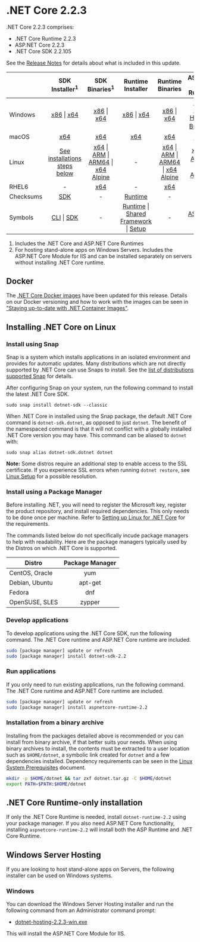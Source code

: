 # .NET Core 2.2.3

.NET Core 2.2.3 comprises:

* .NET Core Runtime 2.2.3
* ASP.NET Core 2.2.3
* .NET Core SDK 2.2.105

See the [Release Notes](2.2.3.md) for details about what is included in this update.

|           | SDK Installer<sup>1</sup>                        | SDK Binaries<sup>1</sup>                 | Runtime Installer                                        | Runtime Binaries                                 | ASP.NET Core Runtime           |
| --------- | :------------------------------------------:     | :----------------------:                 | :---------------------------:                            | :-------------------------:                      | :-----------------:            |
| Windows   | [x86][dotnet-sdk-win-x86.exe] \| [x64][dotnet-sdk-win-x64.exe] | [x86][dotnet-sdk-win-x86.zip] \| [x64][dotnet-sdk-win-x64.zip] | [x86][dotnet-runtime-win-x86.exe] \| [x64][dotnet-runtime-win-x64.exe] | [x86][dotnet-runtime-win-x86.zip] \| [x64][dotnet-runtime-win-x64.zip] | [x86][aspnetcore-runtime-win-x86.exe] \| [x64][aspnetcore-runtime-win-x64.exe] \| <br> [Hosting Bundle][dotnet-hosting-win.exe]<sup>2</sup> |
| macOS     | [x64][dotnet-sdk-osx-x64.pkg]  | [x64][dotnet-sdk-osx-x64.tar.gz]     | [x64][dotnet-runtime-osx-x64.pkg] | [x64][dotnet-runtime-osx-x64.tar.gz] | [x64][aspnetcore-runtime-osx-x64.tar.gz]<sup>1</sup>
| Linux     | [See installations steps below][linux-install]   | [x64][dotnet-sdk-linux-x64.tar.gz] \| [ARM][dotnet-sdk-linux-arm.tar.gz] \| [ARM64][dotnet-sdk-linux-arm64.tar.gz] \| [x64 Alpine][dotnet-sdk-linux-musl-x64.tar.gz] | - | [x64][dotnet-runtime-linux-x64.tar.gz] \| [ARM][dotnet-runtime-linux-arm.tar.gz] \| [ARM64][dotnet-runtime-linux-arm64.tar.gz] \| [x64 Alpine][dotnet-runtime-linux-musl-x64.tar.gz] | [x64][aspnetcore-runtime-linux-x64.tar.gz]<sup>1</sup>  \| [ARM][aspnetcore-runtime-linux-arm.tar.gz]<sup>1</sup> \| [x64 Alpine][aspnetcore-runtime-linux-musl-x64.tar.gz]<sup>1</sup> |
| RHEL6     | -                                                | [x64][dotnet-sdk-rhel.6-x64.tar.gz]                    | -                                                        | [x64][dotnet-runtime-rhel.6-x64.tar.gz] | - |
| Checksums | [SDK][checksums-sdk]                             | -                                        | [Runtime][checksums-runtime]                             | - | - |
| Symbols   | [CLI][cli-symbols.zip] \| [SDK][dotnet-sdk-symbols.zip]  | -                                        | [Runtime][coreclr-symbols.zip] \| [Shared Framework][corefx-symbols.zip] \| [Setup][core-setup-symbols.zip] | - | [ASP.NET Core][aspnet-symbols.zip] |

1. Includes the .NET Core and ASP.NET Core Runtimes
2. For hosting stand-alone apps on Windows Servers. Includes the ASP.NET Core Module for IIS and can be installed separately on servers without installing .NET Core runtime.


## Docker

The [.NET Core Docker images](https://hub.docker.com/r/microsoft/dotnet/) have been updated for this release. Details on our Docker versioning and how to work with the images can be seen in ["Staying up-to-date with .NET Container Images"](https://devblogs.microsoft.com/dotnet/staying-up-to-date-with-net-container-images/).

## Installing .NET Core on Linux

### Install using Snap

Snap is a system which installs applications in an isolated environment and provides for automatic updates. Many distributions which are not directly supported by .NET Core can use Snaps to install. See the [list of distributions supported Snap](https://docs.snapcraft.io/installing-snapd/6735) for details.

After configuring Snap on your system, run the following command to install the latest .NET Core SDK.

`sudo snap install dotnet-sdk --classic`

When .NET Core in installed using the Snap package, the default .NET Core command is `dotnet-sdk.dotnet`, as opposed to just `dotnet`. The benefit of the namespaced command is that it will not conflict with a globally installed .NET Core version you may have. This command can be aliased to `dotnet` with:

`sudo snap alias dotnet-sdk.dotnet dotnet`

**Note:** Some distros require an additional step to enable access to the SSL certificate. If you experience SSL errors when running `dotnet restore`, see [Linux Setup](https://github.com/dotnet/core/blob/main/Documentation/linux-setup.md) for a possible resolution.

### Install using a Package Manager

Before installing .NET, you will need to register the Microsoft key, register the product repository, and install required dependencies. This only needs to be done once per machine. Refer to [Setting up Linux for .NET Core][linux-setup] for the requirements.

The commands listed below do not specifically incude package managers to help with readability. Here are the package managers typically used by the Distros on which .NET Core is supported.

| Distro | Package Manager  |
| ---             | :----:  |
| CentOS, Oracle  | yum     |
| Debian, Ubuntu  | apt-get |
| Fedora          | dnf     |
| OpenSUSE, SLES  | zypper  |

### Develop applications
To develop applications using the .NET Core SDK, run the following command. The .NET Core runtime and ASP.NET Core runtime are included.

```bash
sudo [package manager] update or refresh
sudo [package manager] install dotnet-sdk-2.2
```

### Run applications
If you only need to run existing applications, run the following command. The .NET Core runtime and ASP.NET Core runtime are included.

```bash
sudo [package manager] update or refresh
sudo [package manager] install aspnetcore-runtime-2.2
```

### Installation from a binary archive

Installing from the packages detailed above is recommended or you can install from binary archive, if that better suits your needs. When using binary archives to install, the contents must be extracted to a user location such as `$HOME/dotnet`, a symbolic link created for `dotnet` and a few dependencies installed. Dependency requirements can be seen in the [Linux System Prerequisites](https://github.com/dotnet/core/blob/main/Documentation/linux-prereqs.md) document.

```bash
mkdir -p $HOME/dotnet && tar zxf dotnet.tar.gz -C $HOME/dotnet
export PATH=$PATH:$HOME/dotnet
```

## .NET Core Runtime-only installation

If only the .NET Core Runtime is needed, install `dotnet-runtime-2.2` using your package manager. If you also need ASP.NET Core functionality, installing `aspnetcore-runtime-2.2` will install both the ASP Runtime and .NET Core Runtime.

## Windows Server Hosting

If you are looking to host stand-alone apps on Servers, the following installer can be used on Windows systems.

### Windows

You can download the Windows Server Hosting installer and run the following command from an Administrator command prompt:

* [dotnet-hosting-2.2.3-win.exe][dotnet-hosting-win.exe]

This will install the ASP.NET Core Module for IIS.

[blob-runtime]: https://dotnetcli.blob.core.windows.net/dotnet/Runtime/
[blob-sdk]: https://dotnetcli.blob.core.windows.net/dotnet/Sdk/
[release-notes]: https://github.com/dotnet/core/blob/main/release-notes/2.2/2.2.3/2.2.3.md

[dotnet-runtime-linux-arm.tar.gz]: https://download.visualstudio.microsoft.com/download/pr/b12c61f5-7ba4-47f1-93f0-d2280fa4bf3c/8e1ae5ac780c61e0339d0247e7d9a8d8/dotnet-runtime-2.2.3-linux-arm.tar.gz
[dotnet-runtime-linux-arm64.tar.gz]: https://download.visualstudio.microsoft.com/download/pr/07657a0c-b079-4616-9d62-d3d39202f9af/406eb81bef25fe3e3030a9cc63a69c12/dotnet-runtime-2.2.3-linux-arm64.tar.gz
[dotnet-runtime-linux-musl-x64.tar.gz]: https://download.visualstudio.microsoft.com/download/pr/fb3013a4-65f1-468d-b371-5f5b2ccc8cc4/a7d89aaf18f1a55d2ff012f14f41a2e4/dotnet-runtime-2.2.3-linux-musl-x64.tar.gz
[dotnet-runtime-linux-x64.tar.gz]: https://download.visualstudio.microsoft.com/download/pr/28271651-a8f6-41d6-9144-2d53f6c4aac4/bb29124818f370cd08c5c8cc8f8816bf/dotnet-runtime-2.2.3-linux-x64.tar.gz
[dotnet-runtime-osx-x64.pkg]: https://download.visualstudio.microsoft.com/download/pr/872243f8-de92-480f-accd-9a22304cd3f9/aad669c10799a3e6e1deac73e8559c49/dotnet-runtime-2.2.3-osx-x64.pkg
[dotnet-runtime-osx-x64.tar.gz]: https://download.visualstudio.microsoft.com/download/pr/17706c0b-9b95-48cf-a305-00e33308fee5/25a080bf4f213bb12ba2dbdd313ac666/dotnet-runtime-2.2.3-osx-x64.tar.gz
[dotnet-runtime-rhel.6-x64.tar.gz]: https://download.visualstudio.microsoft.com/download/pr/3a3865ed-9bee-4cd4-84ff-4abd12897e7f/3d71c98035ac838e1136ce795d1984c0/dotnet-runtime-2.2.3-rhel.6-x64.tar.gz
[dotnet-runtime-win-arm.zip]: https://download.visualstudio.microsoft.com/download/pr/fd348397-d8b1-4941-8032-85a9842dcba7/cc4043bcaaf3b68d6047765a7ce2d223/dotnet-runtime-2.2.3-win-arm.zip
[dotnet-runtime-win-x64.exe]: https://download.visualstudio.microsoft.com/download/pr/4f31a41f-eb8e-4b37-b4aa-1b6c09185671/b2c8243f394bf48d3caa5f1816c5b982/dotnet-runtime-2.2.3-win-x64.exe
[dotnet-runtime-win-x64.zip]: https://download.visualstudio.microsoft.com/download/pr/25d53223-179f-46db-b99d-5d433c93a021/dd1f391be09111440b3afe38d22bc15d/dotnet-runtime-2.2.3-win-x64.zip
[dotnet-runtime-win-x86.exe]: https://download.visualstudio.microsoft.com/download/pr/1f7b8b2d-3d25-458c-91fd-da83d113a742/5f33aef5926fff3aa90a57734b636d20/dotnet-runtime-2.2.3-win-x86.exe
[dotnet-runtime-win-x86.zip]: https://download.visualstudio.microsoft.com/download/pr/0281cdac-cfb3-442c-bdfb-abe1b8010bf1/fbbcb7fa128f2bffdec3de28d17e53f4/dotnet-runtime-2.2.3-win-x86.zip
[aspnetcore-runtime-linux-arm.tar.gz]: https://download.visualstudio.microsoft.com/download/pr/280390c7-10ab-46bc-bd62-886751517624/b6b98756380556e39a6a96a920aa4b67/aspnetcore-runtime-2.2.3-linux-arm.tar.gz
[aspnetcore-runtime-linux-musl-x64.tar.gz]: https://download.visualstudio.microsoft.com/download/pr/c22c91c0-de6d-45ac-a8ba-30edf752140a/e2b95e5da6d0e66171d12813c493b721/aspnetcore-runtime-2.2.3-linux-musl-x64.tar.gz
[aspnetcore-runtime-linux-x64.tar.gz]: https://download.visualstudio.microsoft.com/download/pr/dabca6d9-19e5-44b6-a402-a627fae42d26/e36d703f5d281ec8662422bfa62c2fdd/aspnetcore-runtime-2.2.3-linux-x64.tar.gz
[aspnetcore-runtime-osx-x64.tar.gz]: https://download.visualstudio.microsoft.com/download/pr/8fd61454-0efc-4826-8129-835b939eedae/4952dc78402ca25bf3e783655154d514/aspnetcore-runtime-2.2.3-osx-x64.tar.gz
[aspnetcore-runtime-win-arm.zip]: https://download.visualstudio.microsoft.com/download/pr/22eb9b50-33a7-4cbc-be8f-655c589553bf/ff80c75634fce2c2f126eabe3b0eb079/aspnetcore-runtime-2.2.3-win-arm.zip
[aspnetcore-runtime-win-x64.exe]: https://download.visualstudio.microsoft.com/download/pr/e00f77e4-e397-438f-a5d2-9a9c221fd2e0/8bac1cc1d685af687fac8072cf19ba58/aspnetcore-runtime-2.2.3-win-x64.exe
[aspnetcore-runtime-win-x64.zip]: https://download.visualstudio.microsoft.com/download/pr/2cad0d7f-f980-4cd3-a86f-896adc881416/e37e4cf6615a9b78b36d62f952cca766/aspnetcore-runtime-2.2.3-win-x64.zip
[aspnetcore-runtime-win-x86.exe]: https://download.visualstudio.microsoft.com/download/pr/6c10cd7e-4df7-4858-a0ad-015c98177b9e/9de39624e0cfe3d188b36db5ef52a905/aspnetcore-runtime-2.2.3-win-x86.exe
[aspnetcore-runtime-win-x86.zip]: https://download.visualstudio.microsoft.com/download/pr/017deab3-cf5b-412a-aa8e-1c689ef7079d/7ac8b1777bc0ad51f9755fe08bab936b/aspnetcore-runtime-2.2.3-win-x86.zip
[dotnet-hosting-win.exe]: https://download.visualstudio.microsoft.com/download/pr/a46ea5ce-a13f-47ff-8728-46cb92eb7ae3/1834ef35031f8ab84312bcc0eceb12af/dotnet-hosting-2.2.3-win.exe
[dotnet-sdk-linux-arm.tar.gz]: https://download.visualstudio.microsoft.com/download/pr/74ce4696-c78e-45c0-9cb2-f504e8d00a6f/152f760e7f1d9f3448038e3864ee5277/dotnet-sdk-2.2.105-linux-arm.tar.gz
[dotnet-sdk-linux-arm64.tar.gz]: https://download.visualstudio.microsoft.com/download/pr/f2e3d68d-dc7e-4a4e-afce-6588572a19d8/d3b822d4387d2d2721eb853108b5251b/dotnet-sdk-2.2.105-linux-arm64.tar.gz
[dotnet-sdk-linux-musl-x64.tar.gz]: https://download.visualstudio.microsoft.com/download/pr/f447ae7c-96d7-4a77-9e3a-fae23d67d4bb/71048b4741c1c5d531a40842b169d82e/dotnet-sdk-2.2.105-linux-musl-x64.tar.gz
[dotnet-sdk-linux-x64.tar.gz]: https://download.visualstudio.microsoft.com/download/pr/7d8f3f4c-9a90-42c5-956f-45f673384d3f/14d686d853a964025f5c54db237ff6ef/dotnet-sdk-2.2.105-linux-x64.tar.gz
[dotnet-sdk-osx-x64.pkg]: https://download.visualstudio.microsoft.com/download/pr/4850aa8f-44a9-4c4a-9961-f18aa4d90ceb/07d790444f3ba6b412a76d6f1aced338/dotnet-sdk-2.2.105-osx-x64.pkg
[dotnet-sdk-osx-x64.tar.gz]: https://download.visualstudio.microsoft.com/download/pr/47709d55-450a-4828-9e3a-de65aef7c2f2/f512dd0abf6989ce1800d4fd40a745d7/dotnet-sdk-2.2.105-osx-x64.tar.gz
[dotnet-sdk-rhel.6-x64.tar.gz]: https://download.visualstudio.microsoft.com/download/pr/09c1efae-e43a-4e5b-b1b1-4f518632c801/ae9b1692aeedd35a42771cc4416f3f5e/dotnet-sdk-2.2.105-rhel.6-x64.tar.gz
[dotnet-sdk-win-arm.zip]: https://download.visualstudio.microsoft.com/download/pr/cbf3b281-1d86-457b-86df-6513fbc5fe2b/9f3a082709c12dbdc9b1d8d54377a0b6/dotnet-sdk-2.2.105-win-arm.zip
[dotnet-sdk-win-x64.exe]: https://download.visualstudio.microsoft.com/download/pr/8148cce0-196d-4634-86df-f3d4550b1a75/89ed68d0ecf6b1c62cc7b0d129fdf600/dotnet-sdk-2.2.105-win-x64.exe
[dotnet-sdk-win-x64.zip]: https://download.visualstudio.microsoft.com/download/pr/5fda1224-7b3b-4aac-9516-47e2e38f78cb/ac7ad8eab35268b234c386b53f354161/dotnet-sdk-2.2.105-win-x64.zip
[dotnet-sdk-win-x86.exe]: https://download.visualstudio.microsoft.com/download/pr/aa0057ee-f80e-48a3-b3c6-86caa4317827/0cd1eb1081972f6f11394163542e07a3/dotnet-sdk-2.2.105-win-x86.exe
[dotnet-sdk-win-x86.zip]: https://download.visualstudio.microsoft.com/download/pr/6952677d-f0de-46ed-80ca-209e997ca909/d578118f63c0be3fd9533376adaf314e/dotnet-sdk-2.2.105-win-x86.zip
[aspnet-symbols.zip]: https://download.visualstudio.microsoft.com/download/pr/f7f28566-3c8a-40bb-9f40-7141376ce88e/72d747b17a54dbccc1262b175f4c8360/aspnet-2.2.3-symbols.zip
[cli-symbols.zip]: https://download.visualstudio.microsoft.com/download/pr/cb431d94-36d4-4671-8977-f4649e3ab903/276655436cbbac3e7e810b1cfdaf3c46/cli-2.2.3-symbols.zip
[core-setup-symbols.zip]: https://download.visualstudio.microsoft.com/download/pr/db4af9a3-5f75-4e3c-92d0-6104fe9be008/8d09884da8f8eb99cfa3ee6ac57516e4/core-setup-2.2.3-symbols.zip
[coreclr-symbols.zip]: https://download.visualstudio.microsoft.com/download/pr/6e2d7e59-5f40-43f5-9569-38907d035b90/01e119548f0e9e9c82339cc6ab4ce6f3/coreclr-2.2.3-symbols.zip
[corefx-symbols.zip]: https://download.visualstudio.microsoft.com/download/pr/e985d9ca-61da-45a6-a474-190e1d8dac0c/bb0a16d8b290be9ea26e6442c7591201/corefx-2.2.3-symbols.zip
[dotnet-sdk-symbols.zip]: https://download.visualstudio.microsoft.com/download/pr/26cbe290-2523-4d29-9832-b825d28bd73a/23b167b5be34a62955edefc8e84ba76c/dotnet-sdk-2.2.3-symbols.zip

[checksums-runtime]: https://dotnetcli.blob.core.windows.net/dotnet/checksums/2.2.3-runtime-sha.txt
[checksums-sdk]: https://dotnetcli.blob.core.windows.net/dotnet/checksums/2.2.105-sdk-sha.txt

[linux-install]: https://docs.microsoft.com/dotnet/core/install/linux
[linux-setup]: https://github.com/dotnet/core/blob/main/Documentation/linux-setup.md
[dotnet-blog]: https://blogs.msdn.microsoft.com/dotnet/2019/03/12/net-core-march-2019/
